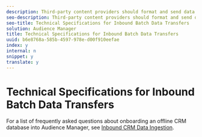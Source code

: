 ```yaml
---
description: Third-party content providers should format and send data to Audience Manager according to these specifications.
seo-description: Third-party content providers should format and send data to Audience Manager according to these specifications.
seo-title: Technical Specifications for Inbound Batch Data Transfers
solution: Audience Manager
title: Technical Specifications for Inbound Batch Data Transfers
uuid: b6e8768a-585b-4597-978e-d00f910eefae
index: y
internal: n
snippet: y
translate: y
---
```


# Technical Specifications for Inbound Batch Data Transfers

For a list of frequently asked questions about onboarding an offline CRM database into Audience Manager, see [ Inbound CRM Data Ingestion](../../../../c_aam_faq_intro/c_inbound_crm_data_ingestion.md#concept_CA81A40C5DD643F899490355C737CE9C). 
